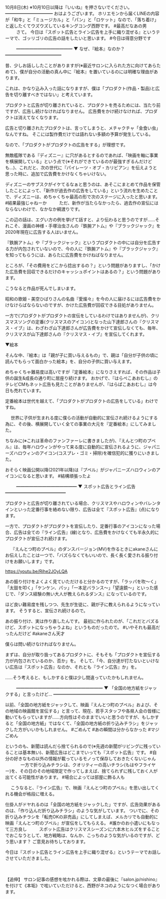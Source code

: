 10月8日(木) ※10月10日以降は『いいね』を押さないでください。
━━━━━━━━━━━
おはようございます。
ホリエモンから届くLINEの内容が「和牛」と「ミュージカル」と「パン」と「ロケット」なので、「落ち着け」と返したくてウズウズしているキングコング西野です。
#最高だなあの男
　
　
さて。
今日は『スポット広告とライン広告を上手に織り混ぜる』というテーマで、ゴッリゴリの広告の話をしたいと思います。
#今日は得意分野です

　
　
━━━━━━━━━━━━━
▼ なぜ、『絵本』なのか？
━━━━━━━━━━━━━

昔、少しお話ししたことがありますが(※最近サロンに入られた方に向けてあらためて)、僕が自分の活動の真ん中に『絵本』を置いているのには明確な理由があります。

これは、かなり込み入った話になりますが、僕は「プロダクト(作品・製品)と広告を切り離すべきではない」と考えています。

プロダクトと広告が切り離されていると、プロダクトを売るためには、当たり前ですが、広告し続けなければなりません。
広告費をかけ続けなければ、プロダクトは消えてなくなります。

広告と切り離されたプロダクトは、言ってしまうと、メチャクチャ「金食い虫」なんですね。
そこには製作費だけでは語れない多額の予算が発生している。

なので、「プロダクトがプロダクトの広告をする」が理想です。

無敵艦隊である『ディズニー』に穴があるとするのであれば、「映画を軸に事業を横展開している」という点で(※それができているのが最強すぎるんだけども…)、これだと、次の世代に『パイレーツ・オブ・カリビアン』を伝えようと思った時に、追加で広告費をかけなくちゃいけない。

ディズニーのサブスクがイケてるなぁと思うのは、あそこにまとめて作品を保管したことによって、「新作が過去作の広告をしている」という流れを生めたことで、ディズニーは、めちゃくちゃ最高の形で次のステージに入ったと思います。
#結果最強じゃねーか
　
　
ただ、新作が当たらなかったら、過去作の宣伝にはならないわけで、なかなか綱渡りです。

この辺の話は、エグい方の例を挙げて話すと、より伝わると思うのですが……それこそ、漫画の神様・手塚治虫さんの『鉄腕アトム』や『ブラックジャック』を2020年現在に広告する人はいません。

『鉄腕アトム』や『ブラックジャック』というプロダクトの中には自分を広告する力が内包されていないので、今の人に『鉄腕アトム』や『ブラックジャック』を知ってもらうには、あらたに広告費をかけねばなりません。

ところが、「その費用をどこから捻出するの？」という問題がありますし、「かけた広告費を回収できるだけのキャッシュポイントはあるの？」という問題があります。

こうなると作品が死んでしまいます。

昭和の歌姫・美空ひばりさんの名曲『愛燦々』を今の人に届けるには広告費をかけなけらばならないのですが、かけた広告費が回収できる目処がありません。

一方で(プロダクトがプロダクトの宣伝をしているわけではありませんが)、クリスマスソングの定番(クリスマスのアイコン)となった山下達郎さんの『クリスマス・イブ』は、わざわざ山下達郎さんが広告費をかけて宣伝しなくても、毎年、クリスマスが山下達郎さんの『クリスマス・イブ』を宣伝してくれます。

▼絵本

そんな中、『絵本』は「親が子に買い与えるもの」で、親は「自分が子供の頃に読んでもらって面白かった絵本」を、自分の子供に買い与えます。

めちゃくちゃ難易度は高いですが『定番絵本』になりさえすれば、その作品は子供の誕生&成長の通り町に居座り続けます。
おかげで、『はらぺこあおむし』のテレビCMもネット広告も見たことがありませんが、『はらぱこあおむし』は今日も売れています。

定番絵本は世代を越えて、「プロダクトがプロダクトの広告をしている」わけですね。

　
世界に子供が生まれる度に僕らの活動が自動的に宣伝され続けるようにする為に、その後、横展開していく全ての事業の大元を『定番絵本』にしてみました。

ちなみに(※これは革命のファンファーレに書きましたが)、『えんとつ町のプペル』は、毎年ハロウィンがやって来る度に自動的に宣伝されるように、ジャパニーズハロウィンのアイコン(コスプレ・ゴミ・掃除)を確信犯的に獲りにいきました。

おそらく映画公開以降(2021年以降)は『プペル』がジャパニーズハロウィンのアイコンになると思います。
#結構頑張ったよ

　
　
━━━━━━━━━━━━━━
▼ スポット広告とライン広告
━━━━━━━━━━━━━━

プロダクトと広告が切り離されている場合、クリスマスやハロウィンやバレンタインといった定番行事を絡めない限り、広告は全て『スポット広告』(点)になります。

一方で、プロダクトがプロダクトを宣伝したり、定番行事のアイコンになった場合、広告は全ての『ライン広告』(線)となり、広告費をかけなくても半永久的にプロダクトが宣伝され続けます。

　
『えんとつ町のプペル』のダンスバージョン(MV)を作るときにakaneさんにお伝えしたことは一つで、「バズらなくてもいいので、長く長く愛される振り付けをお願いします」です。

https://youtu.be/Rihe2JOyLQA

あの振り付けをよくよく見ていただけると分かるのですが、「ラッパを吹～く」「太鼓を叩く」「ケンケン、パッ」「一本足バランス～」「望遠鏡～」といった感じで、『ダンス経験の無い大人が教えられるダンス』になっているのです。

ほど良い難易度を残しつつ、先生が生徒に、親が子に教えられるようになっています。
そうすると、宣伝され続けるので。

あの振り付け、実は作り直したんです。
最初に作られたのが、「これだとバズるけど、スポットになっちゃうよね」というものだったので。
#いやそれも最高だったんだけど
#akaneさん天才

僕らは問い続けなければなりません。

まずは、自分が取り扱ってあるプロダクトに、そもそも「プロダクトを宣伝する力が内包されているのか、否か」を。
そして、「今、自分達が打たないといけない広告は『スポット広告』なのか、それとも『ライン広告』か」を。

……そう考えると、もしかすると僕は少し間違っていたかもしれません。

　
　
━━━━━━━━━━━━━━━━━━━━
▼ 「全国の地方紙をジャックする」と言ったけど…
━━━━━━━━━━━━━━━━━━━━

以前、「全国の地方紙をジャックして、映画『えんとつ町のプペル』および、その地域の映画館を宣伝する」と言って、現在、若手スタッフや各県人会の皆様に動いてもらっていますが……方向性はそのままでいいと思うのですが、もしかすると「全国の地方紙」ではなくて、「全国の地方紙の折り込みチラシ」をジャックした方がいいかもしれません。
#ごめんて
#あの瞬間は分からなかった
#マジごめん

というのも、新聞は読んだら捨てられるので(※先週の新聞がリビングに残っていることは基本無い)、新聞広告はどこまでいっても『スポット広告』です。
#自分の好きなもの以外の情報が載っているモノって保存しておきたくないじゃん
　　
　
一方で折り込みチラシは、クオリティーの高いチラシ(もはやフライヤー)を、その日のその地域限定で作ってしまえば、捨てられずに残しておく人が出てくる可能性があります。
#場合によっては部屋に飾る人も

　
こうなると、『ライン広告』で、映画『えんとつ町のプペル』を思い出してくれる機会が格段に増える。

仕掛人がドヤれるのは「全国の地方紙をジャックした」ですが、広告効果があるのは、「作り込んだ折り込みチラシ」のような気がしています。
ついでに、その折り込みチラシを「転売OKの非売品」にしてしまえば、メルカリでも自動的に映画『えんとつ町のプペル』が宣伝をしてもらえる。
#誰かのお小遣いにもなって三方良し
　
　
スポット広告はクリスマスシーズンに六本木ヒルズをすることでおこなうとして、地方戦略は、なんか、こっちのような気がいるのですが、どう思います？
ご意見お待ちしております。

今日は『スポット広告とライン広告を上手に織り混ぜる』というテーマでお話しさせていただきました。

　
　

【追伸】
サロン記事の感想を呟かれる際は、文章の最後に『salon.jp/nishino』を付けて《本垢》で呟いていただけると、西野がネコのようになつく場合があります。
